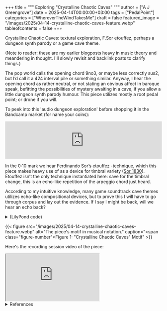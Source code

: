 +++
title = """
  Exploring "Crystalline Chaotic Caves"
  """
author = ["A J Greengrove"]
date = 2025-04-14T00:00:00+03:00
tags = ["PedalPoint"]
categories = ["WhereverTheWindTakesMe"]
draft = false
featured_image = "/images/2025/04-14-crystalline-chaotic-caves-feature.webp"
tableofcontents = false
+++

Crystalline Chaotic Caves:
textural exploration,
F.Sor etouffez,
perhaps a dungeon synth parody
or a game cave theme.

(Note to reader: these are my earlier blogposts heavy in music theory and meandering in thought. I'll slowly revisit and backlink posts to clarify things.)

The pop world calls the opening chord 9no3,
or maybe less correctly sus2,
but I’d call it a 424 interval pile or something similar.
Anyway, I hear the opening chord as rather neutral,
or not stating an obvious affect in baroque speak,
befitting the possibilities of mystery awaiting in a cave,
if you allow a little dungeon synth parody humour.
This piece utilizes mostly a root pedal point; or drone if you will.

To peek into this 'audio dungeon exploration'
before shopping it in the Bandcamp market (for name your coins):
<div class="org-bandcamp-track"> <iframe style="border: 0; width: 100%; height: 120px;" src="https://bandcamp.com/EmbeddedPlayer/album= 3014684465/size=large/bgcol=ffffff/linkcol=2ebd35/tracklist=false/artwork=small/track=683129298/transparent=true/" seamless><a href="https://ajgreengrove.bandcamp.com/album/ wherever-the-wind-takes-me"> "Wherever The Wind Takes Me" by A J Greengrove</a></iframe>

In the 0:10 mark
we hear Ferdinando Sor’s etouffez -technique,
which this piece makes heavy use of as a device for timbral variety
(<a href="#citeproc_bib_item_1">Sor 1830</a>).
Etouffez isn’t the only technique instantiated here:
save for the timbral change,
this is an echo-like repetition of the arpeggio chord just heard.

According to my intuitive knowledge,
many game soundtrack cave themes utilizes echo-like compositional devices,
but to prove this I will have to go through corpus and lay out the evidence.
If I say I might be back, will we hear an echo back?

<details>
<summary>(LilyPond code)</summary>
<div class="details">

```lilypond
#(ly:set-option 'resolution 200)
\version "2.24.4"
\language "english"
\pointAndClickOff
\header { tagline = "" }
melody = \relative b { r8 b e b' fs }
\score {
  <<
    \time 2/4
    \new Staff { \clef "treble" \melody }
    \new TabStaff \with {} <<
      \new TabVoice { \melody }
    >>
  >>
}
```
</div>
</details>

<a id="figure--fig:04-14-crystalline-chaotic-caves-feature.webp"></a>

{{< figure src="/images/2025/04-14-crystalline-chaotic-caves-feature.webp" alt="The piece's motif in musical notation." caption="<span class=\"figure-number\">Figure 1: </span>\"Crystalline Chaotic Caves\" Motif" >}}

Here's the recording session video of the piece:
<div class="org-youtube"><iframe src="https://www.youtube.com/embed/xxoNCziFx78" allowfullscreen title="YouTube Video"></iframe></div>

<details>
<summary>References</summary>
<div class="details">

## References

<style>.csl-entry{text-indent: -1.5em; margin-left: 1.5em;}</style><div class="csl-bib-body">
  <div class="csl-entry"><a id="citeproc_bib_item_1"></a>Sor, Fernando. 1830. <i>Méthode Complète Pour La Guitare</i>. Paris: L’auteur. <a href="https://imslp.org/wiki/M%C3%A9thode_Compl%C3%A8te_pour_la_Guitare_(Sor,_Fernando)">https://imslp.org/wiki/M%C3%A9thode_Compl%C3%A8te_pour_la_Guitare_(Sor,_Fernando)</a>.</div>
</div>
</div>
</details>
